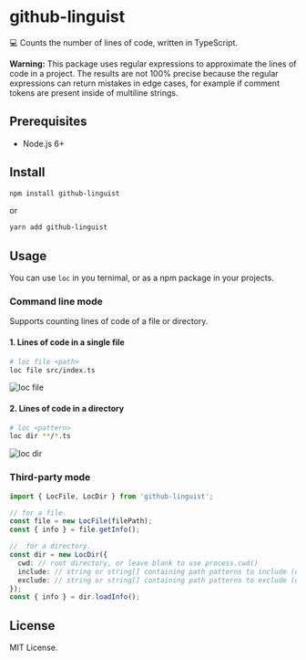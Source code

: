 # github-linguist

💻 Counts the number of lines of code, written in TypeScript.

**Warning:** This package uses regular expressions to approximate the lines of code in a project. The
results are not 100% precise because the regular expressions can return mistakes in edge
cases, for example if comment tokens are present inside of multiline strings.

## Prerequisites

- Node.js 6+

## Install

```bash
npm install github-linguist
```

or

```bash
yarn add github-linguist
```

## Usage

You can use `loc` in you ternimal, or as a npm package in your projects.

### Command line mode

Supports counting lines of code of a file or directory.

#### 1. Lines of code in a single file

```bash
# loc file <path>
loc file src/index.ts
```

![loc file <path>](https://user-images.githubusercontent.com/3739221/31838697-9fdec114-b5a3-11e7-890e-795444bc9400.png)

#### 2. Lines of code in a directory

```bash
# loc <pattern>
loc dir **/*.ts
```

![loc dir <pattern>](https://user-images.githubusercontent.com/3739221/31838695-9f94a340-b5a3-11e7-914a-91629d2cfa9f.png)

### Third-party mode

```ts
import { LocFile, LocDir } from 'github-linguist';

// for a file.
const file = new LocFile(filePath);
const { info } = file.getInfo();

//  for a directory.
const dir = new LocDir({
  cwd: // root directory, or leave blank to use process.cwd()
  include: // string or string[] containing path patterns to include (default include all)
  exclude: // string or string[] containing path patterns to exclude (default exclude none)
});
const { info } = dir.loadInfo();
```

## License

MIT License.
